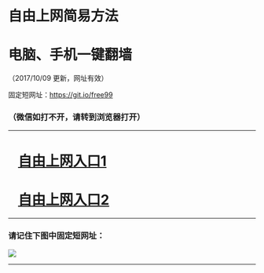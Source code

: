 ﻿# 自由上网简易方法

# 电脑、手机一键翻墙

（2017/10/09 更新，网址有效）

固定短网址：https://git.io/free99

### （微信如打不开，请转到浏览器打开）


***





# &nbsp;&nbsp; <a href="http://ft598813090.fwq-tz-1001.info/fwqtz01.html?t=10090016186 " target="_blank">自由上网入口1</a>
# &nbsp;&nbsp; <a href="http://ft31865623.fwq-tz-1002.info/fwqtz02.html?t=10090018713 " target="_blank">自由上网入口2</a>
***

### 请记住下图中固定短网址：

<img src="https://s3-us-west-2.amazonaws.com/fwq-1001/yjfq-20170905okok.png" /> 


***

